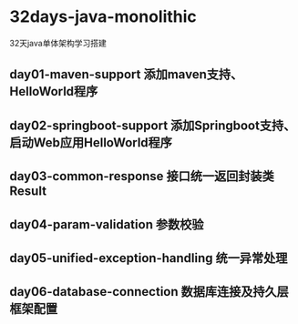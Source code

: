 # 32days-java-monolithic
32天java单体架构学习搭建

## day01-maven-support 添加maven支持、HelloWorld程序

## day02-springboot-support 添加Springboot支持、启动Web应用HelloWorld程序

## day03-common-response 接口统一返回封装类 Result

## day04-param-validation 参数校验

## day05-unified-exception-handling 统一异常处理

## day06-database-connection 数据库连接及持久层框架配置

